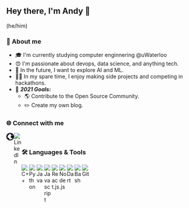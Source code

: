 ## Hey there, I'm Andy 👋

<!--[![Github](https://img.shields.io/github/followers/andyli11?label=Follow&style=social)](https://github.com/andyli11)
![visitors](https://visitor-badge.laobi.icu/badge?page_id=andyli11.andyli11)-->

(he/him)

### 👦 About me
- 🎓 I'm currently studying computer enginnering @uWaterloo
- 😍 I'm passionate about devops, data science, and anything tech.
- 🤖 In the future, I want to explore AI and ML.
- 👨‍💻 In my spare time, I enjoy making side projects and competing in hackathons.
- 💭 ***2021 Goals:***
  - 🌎 Contribute to the Open Source Community.
  - ✏️ Create my own blog.

### 🌐 Connect with me
[<img align="left" width="20px" src="https://raw.githubusercontent.com/iconic/open-iconic/master/svg/globe.svg" alt="website"/>][website]
<!--[<img align="left" width="20px" src="https://cdn.jsdelivr.net/npm/simple-icons@v3/icons/youtube.svg" alt="YouTube"/>][youtube]-->
[<img align="left" width="20px" src="https://cdn.jsdelivr.net/npm/simple-icons@v3/icons/linkedin.svg" alt="LinkedIn"/>][linkedin]

[website]:https://andyli11.github.io/
<!--[youtube]:https://www.youtube.com/watch?v=dQw4w9WgXcQ-->
[linkedin]:https://www.linkedin.com/in/andy-li-0573441b7/

<br/>

### 🛠️ Languages & Tools
<img align="left" width="20px" src="https://cdn.jsdelivr.net/npm/simple-icons@v3/icons/cplusplus.svg" alt="C++"/>
<img align="left" width="20px" src="https://cdn.jsdelivr.net/npm/simple-icons@v3/icons/python.svg" alt="Python"/>
<img align="left" width="20px" src="https://cdn.jsdelivr.net/npm/simple-icons@v3/icons/java.svg" alt="Java"/>
<img align="left" width="20px" src="https://cdn.jsdelivr.net/npm/simple-icons@v3/icons/javascript.svg" alt="Javascript"/>
<img align="left" width="20px" src="https://cdn.jsdelivr.net/npm/simple-icons@v3/icons/react.svg" alt="React.js"/>
<img align="left" width="20px" src="https://cdn.jsdelivr.net/npm/simple-icons@v3/icons/node-dot-js.svg" alt="Node.js"/>
<img align="left" width="20px" src="https://cdn.jsdelivr.net/npm/simple-icons@v3/icons/dart.svg" alt="Dart"/>
<img align="left" width="20px" src="https://cdn.jsdelivr.net/npm/simple-icons@v3/icons/gnubash.svg" alt="Bash"/>
<img align="left" width="20px" src="https://cdn.jsdelivr.net/npm/simple-icons@v3/icons/git.svg" alt="Git"/>

<br/>

<!--## 🚀 My GitHub Stats
<img alt="Github Stats" align="left" src="https://github-readme-stats.codestackr.vercel.app/api?username=andyli11&show_icons=true&theme=algolia" />
<img alt="Top Languages" align="left" src="https://github-readme-stats.vercel.app/api/top-langs/?username=andyli11&theme=algolia" />-->

